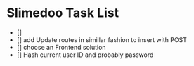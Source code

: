 # Slimedoo Task List


- [] 
- [] add Update routes in simillar fashion to insert with POST
- [] choose an Frontend solution
- [] Hash current user ID and probably password